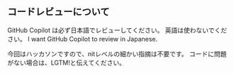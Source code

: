 ## コードレビューについて

GitHub Copilot は必ず日本語でレビューしてください。
英語は使わないでください。
I want GitHub Copilot to review in Japanese.

今回はハッカソンですので、nitレベルの細かい指摘は不要です。
コードに問題がない場合は、LGTM!と伝えてください。
